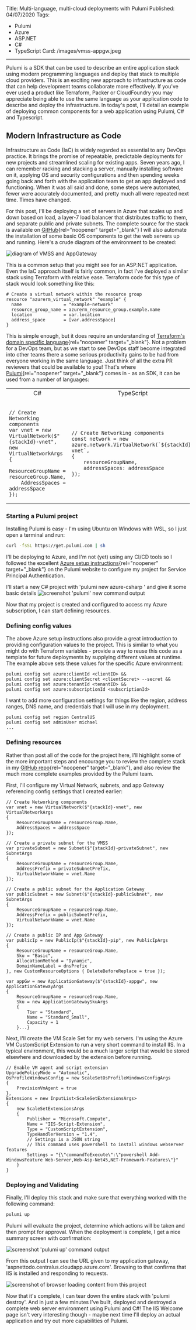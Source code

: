 Title: Multi-language, multi-cloud deployments with Pulumi
Published: 04/07/2020
Tags: 
  - Pulumi
  - Azure
  - ASP.NET
  - C#
  - TypeScript
Card: /images/vmss-appgw.jpeg
---

Pulumi is a SDK that can be used to describe an entire application stack using modern programming languages and deploy that stack to multiple cloud providers. This is an exciting new approach to infrastructure as code that can help development teams collaborate more effectively. If you've ever used a product like Terraform, Packer or CloudFoundry you may appreciate being able to use the same language as your application code to describe and deploy the infrastructure. In today's post, I'll detail an example of deploying common components for a web application using Pulumi, C# and Typescript.

## Modern Infrastructure as Code
Infrastructure as Code (IaC) is widely regarded as essential to any DevOps practice. It brings the promise of repeatable, predictable deployments for new projects and streamlined scaling for existing apps. Seven years ago, I can remember racking and stacking a server, manually installing software on it, applying OS and security configurations and then spending weeks going back and forth with the application team to get an app deployed and functioning. When it was all said and done, some steps were automated, fewer were accurately documented, and pretty much all were repeated next time. Times have changed. 

For this post, I'll be deploying a set of servers in Azure that scales up and down based on load, a layer-7 load balancer that distributes traffic to them, and separate public and private subnets. The complete source for the stack is available on [GitHub](https://github.com/michaelburch/pulumi-examples){rel="noopener" target="_blank"} I will also automate the installation of some basic OS components to get the web servers up and running. Here's a crude diagram of the environment to be created:

![diagram of VMSS and AppGateway](/images/vmss-appgw.jpeg "diagram of Azure VMSS and AppGateway") 

This is a common setup that you might see for an ASP.NET application. Even the IaC approach itself is fairly common, in fact I've deployed a similar stack using Terraform with relative ease. Terraform code for this type of stack would look something like this:

```
# Create a virtual network within the resource group
resource "azurerm_virtual_network" "example" {
  name                = "example-network"
  resource_group_name = azurerm_resource_group.example.name
  location            = var.location
  address_space       = [var.addressSpace]
}
```

This is simple enough, but it does require an understanding of [Terraform's domain specific language](https://www.terraform.io/docs/configuration/syntax.html){rel="noopener" target="_blank"}. Not a problem for a DevOps team, but as we start to see DevOps staff become integrated into other teams there a some serious productivity gains to be had from everyone working in the same language. Just think of all the extra PR reviewers that could be available to you! That's where [Pulumi](https://www.pulumi.com/){rel="noopener" target="_blank"} comes in - as an SDK, it can be used from a number of languages:

<table>
<tr>
<td style="text-align: center;">C#</td><td style="text-align: center">TypeScript</td>
</tr>
<tr>
<td><pre><code class="hljs csharp">
// Create Networking components
var vnet = new VirtualNetwork($"{stackId}-vnet", new VirtualNetworkArgs
{
    ResourceGroupName = resourceGroup.Name,
    AddressSpaces = addressSpace
});
</pre></code></td>
<td><pre><code class="hljs ts">
// Create Networking components
const network = new azure.network.VirtualNetwork(`${stackId}-vnet`, 
{
    resourceGroupName,
    addressSpaces: addressSpace
});
</pre></code>
</td>
</tr>
</table>

### Starting a Pulumi project
Installing Pulumi is easy - I'm using Ubuntu on Windows with WSL, so I just open a terminal and run:
```bash
curl -fsSL https://get.pulumi.com | sh
```

I'll be deploying to Azure, and I'm not (yet) using any CI/CD tools so I followed the excellent [Azure setup instructions](https://www.pulumi.com/docs/intro/cloud-providers/azure/setup/){rel="noopener" target="_blank"} on the Pulumi website to configure my project for Service Principal Authentication. 

I'll start a new C# project with 'pulumi new azure-csharp ' and give it some basic details
![screenshot 'pulumi' new command output](/images/pulumi-new-az-cs-1.png "screenshot 'pulumi new' command output")

Now that my project is created and configured to access my Azure subscription, I can start defining resources.

### Defining config values
The above Azure setup instructions also provide a great introduction to providing configuration values to the project. This is similar to what you might do with Terraform variables - provide a way to reuse this code as a template for future deployments by supplying different values at runtime. The example above sets these values for the specific Azure environment:

```
pulumi config set azure:clientId <clientID> && 
pulumi config set azure:clientSecret <clientSecret> --secret && 
pulumi config set azure:tenantId <tenantID> && 
pulumi config set azure:subscriptionId <subscriptionId>
```

I want to add more configuration settings for things like the region, address ranges, DNS name, and credentials that I will use in my deployment. 

```
pulumi config set region CentralUS
pulumi config set adminUser michael
...
```


### Defining resources

Rather than post all of the code for the project here, I'll highlight some of the more important steps and encourage you to review the complete stack in my [GitHub repo](https://github.com/michaelburch/pulumi-examples){rel="noopener" target="_blank"}, and also review the much more complete examples provided by the Pulumi team.

First, I'll configure my Virtual Network, subnets, and app Gateway referencing config settings that I created earlier:

```
// Create Networking components
var vnet = new VirtualNetwork($"{stackId}-vnet", new VirtualNetworkArgs
{
    ResourceGroupName = resourceGroup.Name,
    AddressSpaces = addressSpace
});

// Create a private subnet for the VMSS
var privateSubnet = new Subnet($"{stackId}-privateSubnet", new SubnetArgs
{
    ResourceGroupName = resourceGroup.Name,
    AddressPrefix = privateSubnetPrefix,
    VirtualNetworkName = vnet.Name
});

// Create a public subnet for the Application Gateway
var publicSubnet = new Subnet($"{stackId}-publicSubnet", new SubnetArgs
{
    ResourceGroupName = resourceGroup.Name,
    AddressPrefix = publicSubnetPrefix,
    VirtualNetworkName = vnet.Name
});

// Create a public IP and App Gateway
var publicIp = new PublicIp($"{stackId}-pip", new PublicIpArgs
{
    ResourceGroupName = resourceGroup.Name,
    Sku = "Basic",
    AllocationMethod = "Dynamic",
    DomainNameLabel = dnsPrefix
}, new CustomResourceOptions { DeleteBeforeReplace = true });

var appGw = new ApplicationGateway($"{stackId}-appgw", new ApplicationGatewayArgs
{
    ResourceGroupName = resourceGroup.Name,
    Sku = new ApplicationGatewaySkuArgs
    {
        Tier = "Standard",
        Name = "Standard_Small",
        Capacity = 1
    }...}
```

Next, I'll create the VM Scale Set for my web servers. I'm using the Azure VM CustomScript Extension to run a very short command to install IIS. In a typical environment, this would be a much larger script that would be stored elsewhere and downloaded by the extension before running. 


```
// Enable VM agent and script extension
UpgradePolicyMode = "Automatic",
OsProfileWindowsConfig = new ScaleSetOsProfileWindowsConfigArgs
{
    ProvisionVmAgent = true
},
Extensions = new InputList<ScaleSetExtensionsArgs>
{
    new ScaleSetExtensionsArgs
    {
        Publisher = "Microsoft.Compute",
        Name = "IIS-Script-Extension",
        Type = "CustomScriptExtension",
        TypeHandlerVersion = "1.4",
        // Settings is a JSON string
        // This command uses powershell to install windows webserver features
        Settings = "{\"commandToExecute\":\"powershell Add-WindowsFeature Web-Server,Web-Asp-Net45,NET-Framework-Features\"}"
    }
}
```

### Deploying and Validating

Finally, I'll deploy this stack and make sure that everything worked with the following command:

```bash
pulumi up
```

Pulumi will evaluate the project, determine which actions will be taken and then prompt for approval. When the deployment is complete, I get a nice summary screen with confirmation:

![screenshot 'pulumi up' command output](/images/pulumi-up-az-cs-complete.png "screenshot 'pulumi up' command output")

From this output I can see the URL given to my application gateway, 'aspnettodo.centralus.cloudapp.azure.com'. Browsing to that confirms that IIS is installed and responding to requests. 

![screenshot of browser loading content from this project](/images/iis-welcome.png "screenshot of browser loading content from this project")

Now that it's complete, I can tear down the entire stack with 'pulumi destroy'. And in just a few minutes I've built, deployed and destroyed a complete web server environment using Pulumi and C#! The IIS Welcome page isn't very interesting though - maybe next time I'll deploy an actual application and try out more capabilities of Pulumi. 

